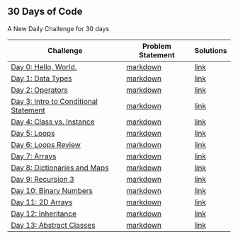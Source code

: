## 30 Days of Code

A New Daily Challenge for 30 days

Challenge | Problem Statement | Solutions
----------|-------------------|----------
[Day 0: Hello, World.](https://www.hackerrank.com/challenges/30-hello-world/problem) | [markdown](src/Day_0/README.md) | [link](src/Day_0)
[Day 1: Data Types](https://www.hackerrank.com/challenges/30-data-types/problem) | [markdown](src/Day_01/README.md) | [link](src/Day_01)
[Day 2: Operators](https://www.hackerrank.com/challenges/30-operators/problem) | [markdown](src/Day_02/README.md) | [link](src/Day_02)
[Day 3: Intro to Conditional Statement](https://www.hackerrank.com/challenges/30-conditional-statements/problem) | [markdown](src/Day_03/README.md) | [link](src/Day_03)
[Day 4: Class vs. Instance](https://www.hackerrank.com/challenges/30-class-vs-instance/problem) | [markdown](src/Day_04/README.md) | [link](src/Day_04)
[Day 5: Loops](https://www.hackerrank.com/challenges/30-loops/problem) | [markdown](src/Day_05/README.md) | [link](src/Day_05)
[Day 6: Loops Review](https://www.hackerrank.com/challenges/30-review-loop/problem) | [markdown](src/Day_06/README.md) | [link](src/Day_06)
[Day 7: Arrays](https://www.hackerrank.com/challenges/30-arrays/problem) | [markdown](src/Day_07/README.md) | [link](src/Day_07)
[Day 8: Dictionaries and Maps](https://www.hackerrank.com/challenges/30-dictionaries-and-maps/problem) | [markdown](src/Day_08/README.md) | [link](src/Day_08)
[Day 9: Recursion 3](https://www.hackerrank.com/challenges/30-recursion/problem) | [markdown](src/Day_09/README.md) | [link](src/Day_09)
[Day 10: Binary Numbers](https://www.hackerrank.com/challenges/30-binary-numbers/problem) | [markdown](src/Day_10/README.md) | [link](src/Day_10)
[Day 11: 2D Arrays](https://www.hackerrank.com/challenges/30-2d-arrays/problem) | [markdown](src/Day_11/README.md) | [link](src/Day_11)
[Day 12: Inheritance](https://www.hackerrank.com/challenges/30-2d-arrays/problem) | [markdown](src/Day_12/README.md) | [link](src/Day_12)
[Day 13: Abstract Classes](https://www.hackerrank.com/challenges/30-abstract-classes/problem) | [markdown](src/Day_13/README.md) | [link](src/Day_13)
